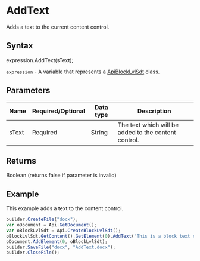 # AddText

Adds a text to the current content control.

## Syntax

expression.AddText(sText);

`expression` - A variable that represents a [ApiBlockLvlSdt](../ApiBlockLvlSdt.md) class.

## Parameters

| **Name** | **Required/Optional** | **Data type** | **Description** |
| ------------- | ------------- | ------------- | ------------- |
| sText | Required | String | The text which will be added to the content control. |

## Returns

Boolean (returns false if parameter is invalid)

## Example

This example adds a text to the content control.

```javascript
builder.CreateFile("docx");
var oDocument = Api.GetDocument();
var oBlockLvlSdt = Api.CreateBlockLvlSdt();
oBlockLvlSdt.GetContent().GetElement(0).AddText("This is a block text content control.");
oDocument.AddElement(0, oBlockLvlSdt);
builder.SaveFile("docx", "AddText.docx");
builder.CloseFile();
```
